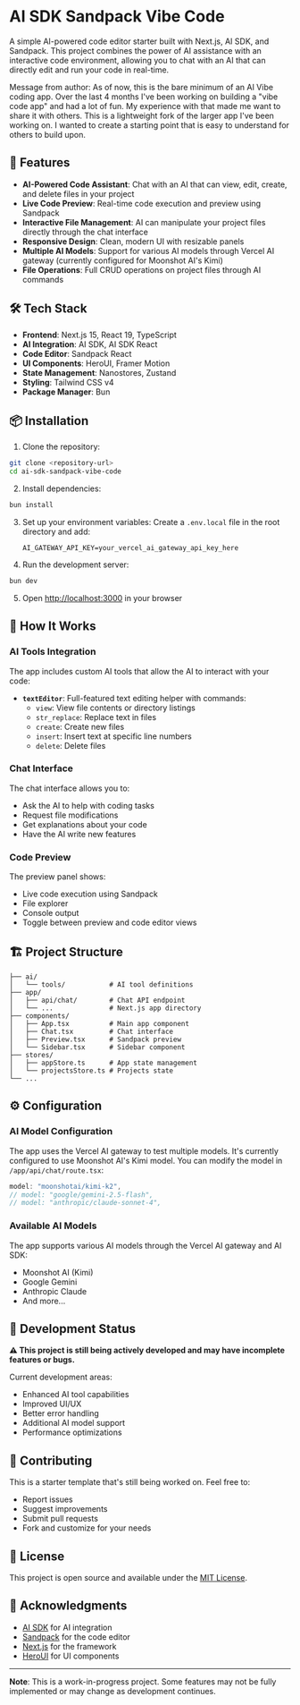 # AI SDK Sandpack Vibe Code

A simple AI-powered code editor starter built with Next.js, AI SDK, and Sandpack. This project combines the power of AI assistance with an interactive code environment, allowing you to chat with an AI that can directly edit and run your code in real-time.

Message from author: As of now, this is the bare minimum of an AI Vibe coding app. Over the last 4 months I've been working on building a "vibe code app" and had a lot of fun. My experience with that made me want to share it with others. This is a lightweight fork of the larger app I've been working on. I wanted to create a starting point that is easy to understand for others to build upon.

## 🚀 Features

- **AI-Powered Code Assistant**: Chat with an AI that can view, edit, create, and delete files in your project
- **Live Code Preview**: Real-time code execution and preview using Sandpack
- **Interactive File Management**: AI can manipulate your project files directly through the chat interface
- **Responsive Design**: Clean, modern UI with resizable panels
- **Multiple AI Models**: Support for various AI models through Vercel AI gateway (currently configured for Moonshot AI's Kimi)
- **File Operations**: Full CRUD operations on project files through AI commands

## 🛠️ Tech Stack

- **Frontend**: Next.js 15, React 19, TypeScript
- **AI Integration**: AI SDK, AI SDK React
- **Code Editor**: Sandpack React
- **UI Components**: HeroUI, Framer Motion
- **State Management**: Nanostores, Zustand
- **Styling**: Tailwind CSS v4
- **Package Manager**: Bun

## 📦 Installation

1. Clone the repository:

```bash
git clone <repository-url>
cd ai-sdk-sandpack-vibe-code
```

2. Install dependencies:

```bash
bun install
```

3. Set up your environment variables:
   Create a `.env.local` file in the root directory and add:

   ```
   AI_GATEWAY_API_KEY=your_vercel_ai_gateway_api_key_here
   ```

4. Run the development server:

```bash
bun dev
```

5. Open [http://localhost:3000](http://localhost:3000) in your browser

## 🎯 How It Works

### AI Tools Integration

The app includes custom AI tools that allow the AI to interact with your code:

- **`textEditor`**: Full-featured text editing helper with commands:
  - `view`: View file contents or directory listings
  - `str_replace`: Replace text in files
  - `create`: Create new files
  - `insert`: Insert text at specific line numbers
  - `delete`: Delete files

### Chat Interface

The chat interface allows you to:

- Ask the AI to help with coding tasks
- Request file modifications
- Get explanations about your code
- Have the AI write new features

### Code Preview

The preview panel shows:

- Live code execution using Sandpack
- File explorer
- Console output
- Toggle between preview and code editor views

## 🏗️ Project Structure

```
├── ai/
│   └── tools/           # AI tool definitions
├── app/
│   ├── api/chat/        # Chat API endpoint
│   └── ...              # Next.js app directory
├── components/
│   ├── App.tsx          # Main app component
│   ├── Chat.tsx         # Chat interface
│   ├── Preview.tsx      # Sandpack preview
│   └── Sidebar.tsx      # Sidebar component
├── stores/
│   ├── appStore.ts      # App state management
│   └── projectsStore.ts # Projects state
└── ...
```

## ⚙️ Configuration

### AI Model Configuration

The app uses the Vercel AI gateway to test multiple models. It's currently configured to use Moonshot AI's Kimi model. You can modify the model in `/app/api/chat/route.tsx`:

```typescript
model: "moonshotai/kimi-k2",
// model: "google/gemini-2.5-flash",
// model: "anthropic/claude-sonnet-4",
```

### Available AI Models

The app supports various AI models through the Vercel AI gateway and AI SDK:

- Moonshot AI (Kimi)
- Google Gemini
- Anthropic Claude
- And more...

## 🚧 Development Status

**⚠️ This project is still being actively developed and may have incomplete features or bugs.**

Current development areas:

- Enhanced AI tool capabilities
- Improved UI/UX
- Better error handling
- Additional AI model support
- Performance optimizations

## 🤝 Contributing

This is a starter template that's still being worked on. Feel free to:

- Report issues
- Suggest improvements
- Submit pull requests
- Fork and customize for your needs

## 📝 License

This project is open source and available under the [MIT License](LICENSE).

## 🙏 Acknowledgments

- [AI SDK](https://sdk.vercel.ai/) for AI integration
- [Sandpack](https://sandpack.codesandbox.io/) for the code editor
- [Next.js](https://nextjs.org/) for the framework
- [HeroUI](https://heroui.com/) for UI components

---

**Note**: This is a work-in-progress project. Some features may not be fully implemented or may change as development continues.
